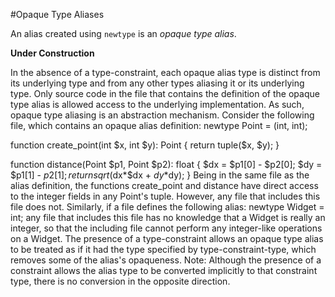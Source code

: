 #Opaque Type Aliases

An alias created using `newtype` is an *opaque type alias*.




**Under Construction**


 In the absence of a type-constraint, each opaque alias type is distinct from its underlying type and from any other types aliasing it or its underlying type. Only source code in the file that contains the definition of the opaque type alias is allowed access to the underlying implementation. As such, opaque type aliasing is an abstraction mechanism. Consider the following file, which contains an opaque alias definition:
newtype Point = (int, int);

function create_point(int $x, int $y): Point {
  return tuple($x, $y);
}

function distance(Point $p1, Point $p2): float {
  $dx = $p1[0] - $p2[0];
  $dy = $p1[1] - $p2[1];
  return sqrt($dx*$dx + $dy*$dy);
}
Being in the same file as the alias definition, the functions create_point and distance have direct access to the integer fields in any Point's tuple. However, any file that includes this file does not.
Similarly, if a file defines the following alias:
newtype Widget = int;
any file that includes this file has no knowledge that a Widget is really an integer, so that the including file cannot perform any integer-like operations on a Widget.
The presence of a type-constraint allows an opaque type alias to be treated as if it had the type specified by type-constraint-type, which removes some of the alias's opaqueness. Note: Although the presence of a constraint allows the alias type to be converted implicitly to that constraint type, there is no conversion in the opposite direction.
